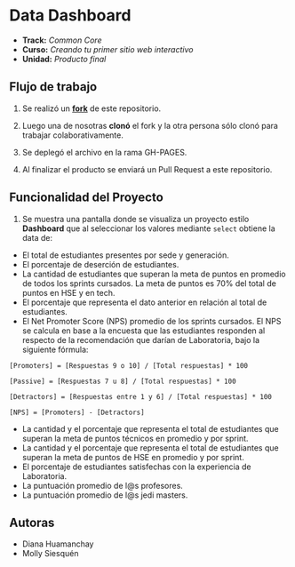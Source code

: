# Data Dashboard

* **Track:** _Common Core_
* **Curso:** _Creando tu primer sitio web interactivo_
* **Unidad:** _Producto final_

## Flujo de trabajo

1. Se realizó un [**fork**](https://gist.github.com/ivandevp/1de47ae69a5e139a6622d78c882e1f74)
   de este repositorio.

2. Luego una de nosotras **clonó** el fork y la otra persona sólo clonó para trabajar colaborativamente.
 
3. Se deplegó el archivo en la rama GH-PAGES.

4. Al finalizar el producto se enviará un Pull Request a este repositorio.

## Funcionalidad del Proyecto

1. Se muestra una pantalla donde se visualiza un proyecto estilo **Dashboard** que al seleccionar los valores mediante `select` obtiene la data de:

* El total de estudiantes presentes por sede y generación.
* El porcentaje de deserción de estudiantes.
* La cantidad de estudiantes que superan la meta de puntos en promedio de todos los sprints cursados. La meta de puntos es 70% del total de puntos en HSE y en tech.
* El porcentaje que representa el dato anterior en relación al total de estudiantes.
* El Net Promoter Score (NPS) promedio de los sprints cursados. El NPS se calcula en base a la encuesta que las estudiantes responden al respecto de la recomendación que darían de Laboratoria, bajo la siguiente fórmula:

`[Promoters] = [Respuestas 9 o 10] / [Total respuestas] * 100`

`[Passive] = [Respuestas 7 u 8] / [Total respuestas] * 100`

`[Detractors] = [Respuestas entre 1 y 6] / [Total respuestas] * 100`

`[NPS] = [Promoters] - [Detractors]`

* La cantidad y el porcentaje que representa el total de estudiantes que superan la meta de puntos técnicos en promedio y por sprint.
* La cantidad y el porcentaje que representa el total de estudiantes que superan la meta de puntos de HSE en promedio y por sprint.
* El porcentaje de estudiantes satisfechas con la experiencia de Laboratoria.
* La puntuación promedio de l@s profesores.
* La puntuación promedio de l@s jedi masters.


## Autoras

* Diana Huamanchay
* Molly Siesquén